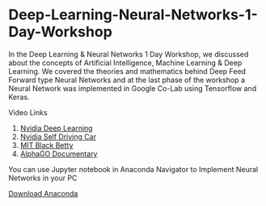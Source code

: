 # Deep-Learning-Neural-Networks-1-Day-Workshop
In the Deep Learning &amp; Neural Networks 1 Day Workshop, we discussed about the concepts of Artificial Intelligence, Machine Learning &amp; Deep Learning. We covered the theories and mathematics behind Deep Feed Forward type Neural Networks and at the last phase of the workshop a Neural Network was implemented in Google Co-Lab using Tensorflow and Keras.

Video Links

1. [Nvidia Deep Learning](https://www.youtube.com/watch?v=Dy0hJWltsyE) 
2. [Nvidia Self Driving Car](https://www.youtube.com/watch?v=fmVWLr0X1Sk) 
3. [MIT Black Betty](https://www.youtube.com/watch?v=fCLI6kxFFTE)
4. [AlphaGO Documentary](https://www.youtube.com/watch?v=jGyCsVhtW0M)

You can use Jupyter notebook in Anaconda Navigator to Implement Neural Networks in your PC

[Download Anaconda](https://www.anaconda.com/distribution/)
